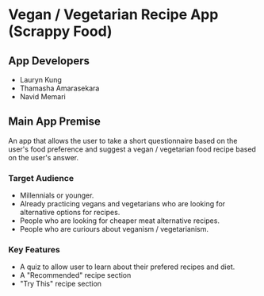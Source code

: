 # Vegan / Vegetarian Recipe App (Scrappy Food)

## App Developers

- Lauryn Kung
- Thamasha Amarasekara
- Navid Memari

## Main App Premise

An app that allows the user to take a short questionnaire based on the user's food preference and suggest a vegan / vegetarian food recipe based on the user's answer.

### Target Audience

- Millennials or younger.
- Already practicing vegans and vegetarians who are looking for alternative options for recipes.
- People who are looking for cheaper meat alternative recipes.
- People who are curiours about veganism / vegetarianism.

### Key Features

- A quiz to allow user to learn about their prefered recipes and diet.
- A "Recommended" recipe section
- "Try This" recipe section
